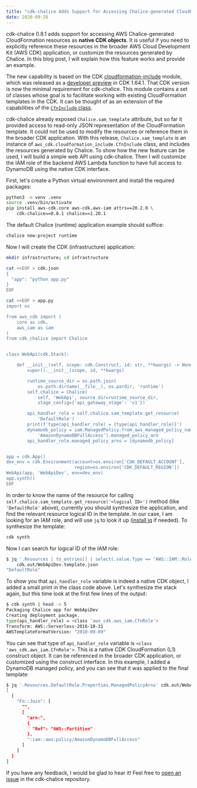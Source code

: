 ```yaml
---
title: "cdk-chalice Adds Support for Accessing Chalice-generated CloudFormation Resources"
date: 2020-09-28
---
```


cdk-chalice 0.8.1 adds support for accessing AWS Chalice-generated CloudFormation resources as **native CDK objects**. It is useful if you need to explicitly reference these resources in the broader AWS Cloud Development Kit (AWS CDK) application, or customize the resources generated by Chalice. In this blog post, I will explain how this feature works and provide an example.

The new capability is based on the CDK [cloudformation-include](https://docs.aws.amazon.com/cdk/api/latest/docs/cloudformation-include-readme.html) module, which was released as a [developer preview](https://docs.aws.amazon.com/cdk/latest/guide/reference.html#aws_construct_lib_stability) in CDK 1.64.1. That CDK version is now the minimal requirement for cdk-chalice. This module contains a set of classes whose goal is to facilitate working with existing CloudFormation templates in the CDK. It can be thought of as an extension of the capabilities of the [`CfnInclude` class](https://docs.aws.amazon.com/cdk/api/latest/docs/@aws-cdk_core.CfnInclude.html). 

cdk-chalice already exposed `Chalice.sam_template` attribute, but so far it provided access to read-only JSON representation of the CloudFormation template. It could not be used to modify the resources or reference them in the broader CDK application. With this release, `Chalice.sam_template` is an instance of `aws_cdk.cloudformation_include.CfnInclude` class, and includes the resources generated by Chalice. To show how the new feature can be used, I will build a simple web API using cdk-chalice. Then I will customize the IAM role of the backend AWS Lambda function to have full access to DynamoDB using the native CDK interface.

First, let's create a Python virtual environment and install the required packages:
```bash
python3 -m venv .venv
source .venv/bin/activate
pip install aws-cdk.core aws-cdk.aws-iam attrs==20.2.0 \
    cdk-chalice==0.8.1 chalice==1.20.1
```

The default Chalice (runtime) application example should suffice:
```bash
chalice new-project runtime
```

Now I will create the CDK (infrastructure) application:

```bash
mkdir infrastructure; cd infrastructure

cat <<EOF > cdk.json
{
  "app": "python app.py"
}
EOF

cat <<EOF > app.py
import os

from aws_cdk import (
    core as cdk,
    aws_iam as iam
)
from cdk_chalice import Chalice


class WebApi(cdk.Stack):

    def __init__(self, scope: cdk.Construct, id: str, **kwargs) -> None:
        super().__init__(scope, id, **kwargs)

        runtime_source_dir = os.path.join(
            os.path.dirname(__file__), os.pardir, 'runtime')
        self.chalice = Chalice(
            self, 'WebApi', source_dir=runtime_source_dir, 
            stage_config={'api_gateway_stage': 'v1'})

        api_handler_role = self.chalice.sam_template.get_resource(
            'DefaultRole')
        print(f'type(api_handler_role) = {type(api_handler_role)}')
        dynamodb_policy = iam.ManagedPolicy.from_aws_managed_policy_name(
            'AmazonDynamoDBFullAccess').managed_policy_arn
        api_handler_role.managed_policy_arns = [dynamodb_policy]


app = cdk.App()
dev_env = cdk.Environment(account=os.environ['CDK_DEFAULT_ACCOUNT'],
                          region=os.environ['CDK_DEFAULT_REGION'])
WebApi(app, 'WebApiDev', env=dev_env)
app.synth()
EOF
```

In order to know the name of the resource for calling `self.chalice.sam_template.get_resource('<logical ID>')` method (like `'DefaultRole'` above), currently you should synthesize the application, and find the relevant resource logical ID in the template. In our case, I am looking for an IAM role, and will use `jq` to look it up ([install jq](https://stedolan.github.io/jq/download/) if needed). To synthesize the template:

```bash
cdk synth
```

Now I can search for logical ID of the IAM role:

```bash
$ jq '.Resources | to_entries[] | select(.value.Type == "AWS::IAM::Role") | .key' \
    cdk.out/WebApiDev.template.json 
"DefaultRole"
```


To show you that `api_handler_role` variable is indeed a native CDK object, I added a small print in the class code above. Let's synthesize the stack again, but this time look at the first few lines of the output:

```bash
$ cdk synth | head -n 5
Packaging Chalice app for WebApiDev
Creating deployment package.
type(api_handler_role) = <class 'aws_cdk.aws_iam.CfnRole'>
Transform: AWS::Serverless-2016-10-31
AWSTemplateFormatVersion: "2010-09-09"
```

You can see that type of `api_handler_role` variable is `<class 'aws_cdk.aws_iam.CfnRole'>`. This is a native CDK CloudFormation (L1) construct object. It can be referenced in the broader CDK application, or customized using the construct interface. In this example, I added a DynamoDB managed policy, and you can see that it was applied to the final template:

```bash
$ jq '.Resources.DefaultRole.Properties.ManagedPolicyArns' cdk.out/WebApiDev.template.json
[
  {
    "Fn::Join": [
      "",
      [
        "arn:",
        {
          "Ref": "AWS::Partition"
        },
        ":iam::aws:policy/AmazonDynamoDBFullAccess"
      ]
    ]
  }
]
```

If you have any feedback, I would be glad to hear it! Feel free to [open an issue](https://github.com/alexpulver/cdk-chalice/issues/new/choose) in the cdk-chalice repository.